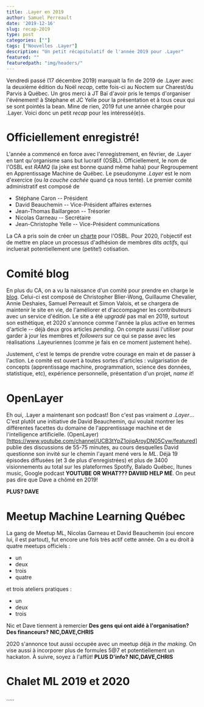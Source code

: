 ```yaml
---
title: .Layer en 2019
author: Samuel Perreault
date: '2019-12-16'
slug: recap-2019
type: post
categories: [""]
tags: ["Nouvelles .Layer"]
description: "Un petit récapitulatif de l'année 2019 pour .Layer"
featured: ""
featuredpath: "img/headers/"
---
```


Vendredi passé (17 décembre 2019) marquait la fin de 2019 de .Layer avec la deuxième édition du Noël *recap*, cette fois-ci au Noctem sur Charest/du Parvis à Québec.
Un gros merci à JT Baï d'avoir pris le temps d'organiser l'événement! à Stéphane et JC Yelle pour la présentation et à tous ceux qui se sont pointés la bean.
Mine de rien, 2019 fut une année chargée pour .Layer.
Voici donc un petit *recap* pour les intéressé(e)s.

# Officiellement enregistré!

L'année a commencé en force avec l'enregistrement, en février, de .Layer en tant qu'organisme sans but lucratif (OSBL).
Officiellement, le nom de l'OSBL est *RAMQ* (la joke est bonne quand même haha) pour Regroupement en Apprentissage Machine de Québec.
Le pseudonyme *.Layer* est le nom d'exercice (ou *la couche cachée* quand ça nous tente).
Le premier comité administratif est composé de

  - Stéphane Caron -- Président
  - David Beauchemin -- Vice-Président affaires externes
  - Jean-Thomas Baillargeon -- Trésorier
  - Nicolas Garneau -- Secrétaire
  - Jean-Christophe Yelle -- Vice-Président communications
  
La CA a pris soin de créer un [charte](https://github.com/dot-layer/charte-osbl) pour l'OSBL.
Pour 2020, l'objectif est de mettre en place un processus d'adhésion de membres dits *actifs*, qui incluerait potentiellement une (petite!) cotisation. 


# Comité blog

En plus du CA, on a vu la naissance d'un comité pour prendre en charge le [blog](https://www.dotlayer.org/fr/).
Celui-ci est composé de Christopher Blier-Wong, Guillaume Chevalier, Annie Deshaies, Samuel Perreault et Simon Valois, et se chargera de maintenir le site en vie, de l'améliorer et d'accompagner les contributeurs avec un service d'édition.
Le site a été *upgradé* pas mal en 2019, surtout son esthétique, et 2020 s'annonce comme l'année la plus active en termes d'article -- déjà deux gros articles *pending*.
On compte aussi l'utiliser pour garder à jour les membres et *followers* sur ce qui se passe avec les réalisations .Layeuriennes (comme je fais en ce moment justement hehe).

Justement, c'est le temps de prendre votre courage en main et de passer à l'action.
Le comité est ouvert à toutes sortes d'articles : vulgarisation de concepts (apprentissage machine, programmation, science des données, statistique, etc), expérience personnelle, présentation d'un projet, *name it*!

# OpenLayer

Eh oui, .Layer a maintenant son podcast! Bon c'est pas vraiment *a .Layer*...
C'est plutôt une initiative de David Beauchemin, qui voulait montrer les différentes facettes du domaine de l'apprentissage machine et de l'intelligence artificielle.
(OpenLayer)[https://www.youtube.com/channel/UCB3tYpZ1ojiqAroyDN05Cyw/featured] publie des discussions de 55-75 minutes, au cours desquelles David questionne son invité sur le chemin l'ayant mené vers le *ML*.
Déjà 19 épisodes diffusées (et 3 de plus d'enregistrées) et plus de 3400 visionnements au total sur les plateformes Spotify, Balado Québec, Itunes music, Google podcast **YOUTUBE OR WHAT??? DAVIIID HELP MÉ**.
On peut pas dire que Dave a chômé en 2019!

**PLUS? DAVE**

# Meetup Machine Learning Québec

La gang de Meetup ML, Nicolas Garneau et David Beauchemin (oui encore lui, il est partout), fut encore une fois très actif cette année.
On a eu droit à quatre meetups officiels : 

  - un
  - deux
  - trois
  - quatre

et trois ateliers pratiques :

  - un
  - deux
  - trois

Nic et Dave tiennent à remercier **Des gens qui ont aidé à l'organisation? Des financeurs? NIC,DAVE,CHRIS**
  
2020 s'annonce tout aussi occupée avec un meetup déjà *in the making*.
On vise aussi à incorporer plus de formules 5@7 et potentiellement un hackaton.
À suivre, soyez à l'affût! **PLUS D'info? NIC,DAVE,CHRIS**


# Chalet ML 2019 et 2020

.....


